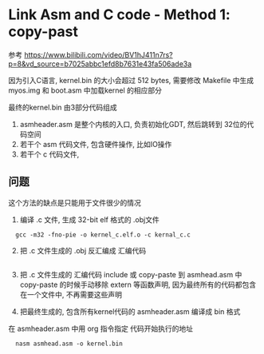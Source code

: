 # Link Asm and C code - Method 1: copy-past

参考 https://www.bilibili.com/video/BV1hJ411n7rs?p=8&vd_source=b7025abbc1efd8b7631e43fa506ade3a

因为引入C语言, kernel.bin 的大小会超过 512 bytes, 需要修改 Makefile 中生成myos.img 和 boot.asm 中加载kernel 的相应部分

最终的kernel.bin 由3部分代码组成
1. asmheader.asm 是整个内核的入口, 负责初始化GDT, 然后跳转到 32位的代码空间
2. 若干个 asm 代码文件, 包含硬件操作, 比如IO操作
3. 若干个 c 代码文件, 


## 问题
这个方法的缺点是只能用于文件很少的情况


1. 编译 .c 文件, 生成 32-bit elf 格式的 .obj文件
```
  gcc -m32 -fno-pie -o kernel_c.elf.o -c kernal_c.c
```

2. 把 .c 文件生成的 .obj 反汇编成 汇编代码
```
```

3. 把 .c 文件生成的 汇编代码 include 或 copy-paste 到 asmhead.asm 中
copy-paste 的时候手动移除 extern 等函数声明, 因为最终所有的代码都包含在一个文件中, 不再需要这些声明


4. 把最终生成的, 包含所有kernel代码的 asmheader.asm 编译成 bin 格式

在 asmheader.asm 中用 org 指令指定 代码开始执行的地址

```
  nasm asmhead.asm -o kernel.bin
```

